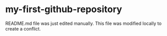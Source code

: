 # my-first-github-repository

README.md file was just edited manually. This file was modified locally to create a conflict.
